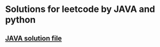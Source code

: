 # Solutions for leetcode by JAVA and python
## [JAVA solution file](https://github.com/shou0228/leetcode-practce/tree/main/java)
